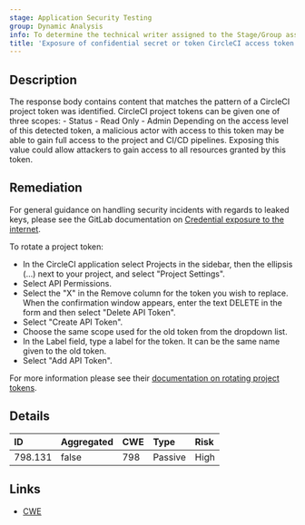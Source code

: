 ```yaml
---
stage: Application Security Testing
group: Dynamic Analysis
info: To determine the technical writer assigned to the Stage/Group associated with this page, see https://handbook.gitlab.com/handbook/product/ux/technical-writing/#assignments
title: 'Exposure of confidential secret or token CircleCI access token'
---
```


## Description

The response body contains content that matches the pattern of a CircleCI project token was identified. CircleCI project tokens can be given one of three scopes: - Status - Read Only - Admin Depending on the access level of this detected token, a malicious actor with access to this token may be able to gain full access to the project and CI/CD pipelines.
Exposing this value could allow attackers to gain access to all resources granted by this token.

## Remediation

For general guidance on handling security incidents with regards to leaked keys, please see the GitLab documentation on [Credential exposure to the internet](../../../../../security/responding_to_security_incidents.md#credential-exposure-to-public-internet).

To rotate a project token:

- In the CircleCI application select Projects in the sidebar, then the ellipsis (...) next to your project, and select "Project Settings".
- Select API Permissions.
- Select the "X" in the Remove column for the token you wish to replace. When the confirmation window appears, enter the text DELETE in the form and then select "Delete API Token".
- Select "Create API Token".
- Choose the same scope used for the old token from the dropdown list.
- In the Label field, type a label for the token.
It can be the same name given to the old token.
- Select "Add API Token".

For more information please see their [documentation on rotating project tokens](https://circleci.com/docs/managing-api-tokens/#rotating-a-project-api-token).

## Details

| ID | Aggregated | CWE | Type | Risk |
|:---|:-----------|:----|:-----|:-----|
| 798.131 | false | 798 | Passive | High |

## Links

- [CWE](https://cwe.mitre.org/data/definitions/798.html)
